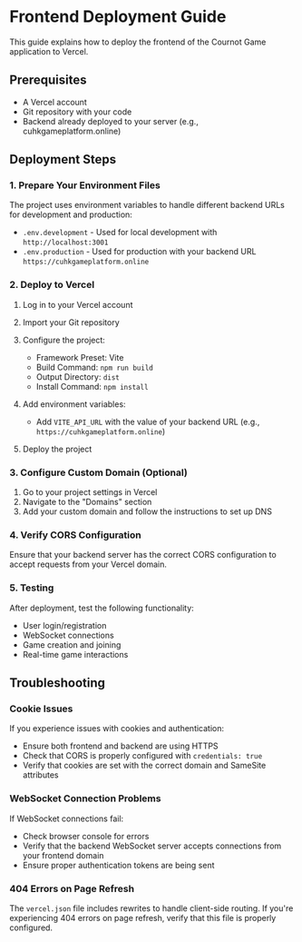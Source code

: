 # Frontend Deployment Guide

This guide explains how to deploy the frontend of the Cournot Game application to Vercel.

## Prerequisites

- A Vercel account
- Git repository with your code
- Backend already deployed to your server (e.g., cuhkgameplatform.online)

## Deployment Steps

### 1. Prepare Your Environment Files

The project uses environment variables to handle different backend URLs for development and production:

- `.env.development` - Used for local development with `http://localhost:3001`
- `.env.production` - Used for production with your backend URL `https://cuhkgameplatform.online`

### 2. Deploy to Vercel

1. Log in to your Vercel account
2. Import your Git repository
3. Configure the project:

   - Framework Preset: Vite
   - Build Command: `npm run build`
   - Output Directory: `dist`
   - Install Command: `npm install`

4. Add environment variables:

   - Add `VITE_API_URL` with the value of your backend URL (e.g., `https://cuhkgameplatform.online`)

5. Deploy the project

### 3. Configure Custom Domain (Optional)

1. Go to your project settings in Vercel
2. Navigate to the "Domains" section
3. Add your custom domain and follow the instructions to set up DNS

### 4. Verify CORS Configuration

Ensure that your backend server has the correct CORS configuration to accept requests from your Vercel domain.

### 5. Testing

After deployment, test the following functionality:

- User login/registration
- WebSocket connections
- Game creation and joining
- Real-time game interactions

## Troubleshooting

### Cookie Issues

If you experience issues with cookies and authentication:

- Ensure both frontend and backend are using HTTPS
- Check that CORS is properly configured with `credentials: true`
- Verify that cookies are set with the correct domain and SameSite attributes

### WebSocket Connection Problems

If WebSocket connections fail:

- Check browser console for errors
- Verify that the backend WebSocket server accepts connections from your frontend domain
- Ensure proper authentication tokens are being sent

### 404 Errors on Page Refresh

The `vercel.json` file includes rewrites to handle client-side routing. If you're experiencing 404 errors on page refresh, verify that this file is properly configured.
